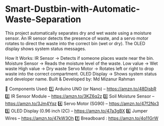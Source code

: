 # Smart-Dustbin-with-Automatic-Waste-Separation
This project automatically separates dry and wet waste using a moisture sensor.   An IR sensor detects the presence of waste, and a servo motor rotates to direct   the waste into the correct bin (wet or dry). The OLED display shows system   status messages.

How It Works:
IR Sensor → Detects if someone places waste near the bin.
Moisture Sensor → Reads the moisture level of the waste.
Low value → Wet waste
High value → Dry waste
Servo Motor → Rotates left or right to drop waste into the correct compartment.
OLED Display → Shows system status and developer name.
Built & Developed by: Md Mizanur Rahman

🔧 Components Used:
1️⃣ Arduino UNO (or Nano) – https://amzn.to/48DisbR
2️⃣ IR Sensor Module – https://amzn.to/3KZ6q2z
3️⃣ Soil Moisture Sensor –https://amzn.to/3Jm4Yqz
4️⃣ Servo Motor (SG90) – https://amzn.to/47f2Nx3
5️⃣ OLED Display (0.96 inch I2C) – https://amzn.to/47a3gBX
6️⃣ Jumper Wires – https://amzn.to/47kW3Oh
7️⃣ Breadboard : https://amzn.to/4o11GrW
